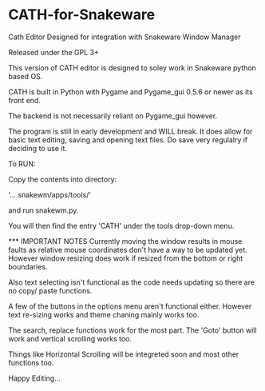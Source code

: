 # CATH-for-Snakeware
Cath Editor Designed for integration with Snakeware Window Manager

Released under the GPL 3+

This version of CATH editor is designed to soley work in Snakeware python based OS.

CATH is built in Python with Pygame and Pygame_gui 0.5.6 or newer as its front end.

The backend is not necessarily reliant on Pygame_gui however.

The program is still in early development and WILL break. It does allow for basic text editing,
saving and opening text files. Do save very regulalry if deciding to use it.

To RUN:

Copy the contents into directory:

'....snakewm/apps/tools/'

and run snakewm.py.

You will then find the entry 'CATH' under the tools drop-down menu.

*** IMPORTANT NOTES
Currently moving the window results in mouse faults as relative mouse coordinates don't have a way to be updated yet.
However window resizing does work if resized from the bottom or right boundaries.

Also text selecting isn't functional as the code needs updating so there are no copy/ paste functions.

A few of the buttons in the options menu aren't functional either. However text re-sizing works and theme chaning mainly 
works too.

The search, replace functions work for the most part. The 'Goto' button will work and vertical scrolling works too.

Things like Horizontal Scrolling will be integreted soon and most other functions too.

Happy Editing...

